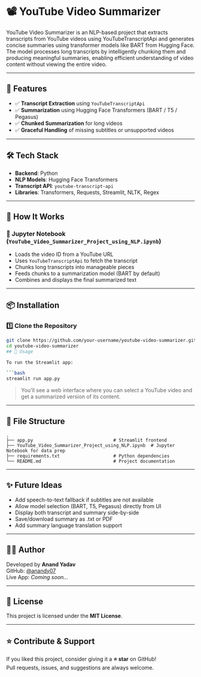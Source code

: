 # 📽️ YouTube Video Summarizer

YouTube Video Summarizer is an NLP-based project that extracts transcripts from YouTube videos using YouTubeTranscriptApi and generates concise summaries using transformer models like BART from Hugging Face. The model processes long transcripts by intelligently chunking them and producing meaningful summaries, enabling efficient understanding of video content without viewing the entire video.


---

## 🚀 Features

- ✅ **Transcript Extraction** using `YouTubeTranscriptApi`  
- ✅ **Summarization** using Hugging Face Transformers (BART / T5 / Pegasus)  
- ✅ **Chunked Summarization** for long videos  
- ✅ **Graceful Handling** of missing subtitles or unsupported videos

---

## 🛠️ Tech Stack

- **Backend**: Python  
- **NLP Models**: Hugging Face Transformers  
- **Transcript API**: `youtube-transcript-api`  
- **Libraries**: Transformers, Requests, Streamlit, NLTK, Regex  

---

## 🧠 How It Works

### 📓 Jupyter Notebook (`YouTube_Video_Summarizer_Project_using_NLP.ipynb`)

- Loads the video ID from a YouTube URL  
- Uses `YouTubeTranscriptApi` to fetch the transcript  
- Chunks long transcripts into manageable pieces  
- Feeds chunks to a summarization model (BART by default)  
- Combines and displays the final summarized text  


---

## 📦 Installation

### 1️⃣ Clone the Repository

```bash
git clone https://github.com/your-username/youtube-video-summarizer.git
cd youtube-video-summarizer
## 📌 Usage

To run the Streamlit app:

```bash
streamlit run app.py
```

> You'll see a web interface where you can select a YouTube video and get a summarized version of its content.

---

## 📁 File Structure

```
.
├── app.py                              # Streamlit frontend
├── YouTube_Video_Summarizer_Project_using_NLP.ipynb  # Jupyter Notebook for data prep
├── requirements.txt                    # Python dependencies
└── README.md                           # Project documentation
```

---

## ✨ Future Ideas

* Add speech-to-text fallback if subtitles are not available  
* Allow model selection (BART, T5, Pegasus) directly from UI  
* Display both transcript and summary side-by-side  
* Save/download summary as .txt or PDF  
* Add summary language translation support  

---

## 🧑‍💻 Author

Developed by **Anand Yadav**  
GitHub: [@anandy07](https://github.com/anandy07)  
Live App: *Coming soon...*

---

## 📜 License

This project is licensed under the **MIT License**.

---

## ⭐ Contribute & Support

If you liked this project, consider giving it a **⭐ star** on GitHub!  
Pull requests, issues, and suggestions are always welcome.
